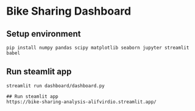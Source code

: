# Bike Sharing Dashboard

## Setup environment
```
pip install numpy pandas scipy matplotlib seaborn jupyter streamlit babel
```

## Run steamlit app
```
streamlit run dashboard/dashboard.py

## Run steamlit app
https://bike-sharing-analysis-alifvirdio.streamlit.app/
```
